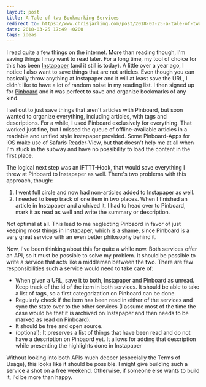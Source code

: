 ```yaml
---
layout: post
title: A Tale of two Bookmarking Services
redirect_to: https://www.chrisjarling.com/post/2018-03-25-a-tale-of-two-bookmarking-services
date: 2018-03-25 17:49 +0200
tags: ideas
---
```


I read quite a few things on the internet. More than reading though, I'm saving things I may want to read later. For a long time, my tool of choice for this has been [Instapaper](https://www.instapaper.com) (and it still is today). A little over a year ago, I notice I also want to save things that are not articles. Even though you can basically throw anything at Instapaper and it will at least save the URL, I didn't like to have a lot of random noise in my reading list. I then signed up for [Pinboard](https://pinboard.in) and it was perfect to save and organize bookmarks of any kind. 

I set out to just save things that aren't articles with Pinboard, but soon wanted to organize everything, including articles, with tags and descriptions. For a while, I used Pinboard exclusively for everything. That worked just fine, but I missed the queue of offline-available articles in a readable and unified style Instapaper provided. Some Pinboard-Apps for iOS make use of Safaris Reader-View, but that doesn't help me at all when I'm stuck in the subway and have no possibility to load the content in the first place.

The logical next step was an IFTTT-Hook, that would save everything I threw at Pinboard to Instapaper as well. There's two problems with this approach, though:

1. I went full circle and now had non-articles added to Instapaper as well.
1. I needed to keep track of one item in two places. When I finished an article in Instapaper and archived it, I had to head over to Pinboard, mark it as read as well and write the summary or description.

Not optimal at all. This lead to me neglecting Pinbaord in favor of just keeping most things in Instapaper, which is a shame, since Pinboard is a very great service with an even better philosophy behind it.

Now, I've been thinking about this for quite a while now. Both services offer an API, so it must be possible to solve my problem. It should be possible to write a service that acts like a middleman between the two. There are few responsibilities such a service would need to take care of:

- When given a URL, save it to both, Instapaper and Pinboard as unread. Keep track of the id of the item in both services. It should be able to take a list of tags, so a first categorization on Pinboard can be done.
- Regularly check if the item has been read in either of the services and sync the state over to the other services (I assume most of the time the case would be that it is archived on Instapaper and then needs to be marked as read on Pinboard).
- It should be free and open source.
- (optional): It preserves a list of things that have been read and do not have a description on Pinbaord yet. It allows for adding that description while presenting the highlights done in Instapaper

Without looking into both APIs much deeper (especially the Terms of Usage), this looks like it should be possible. I might give building such a service a shot on a free weekend. Otherwise, if someone else wants to build it, I'd be more than happy.
